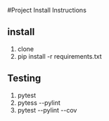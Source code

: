 #Project Install Instructions

## install

1. clone
2. pip install -r requirements.txt

## Testing

1. pytest
2. pytess --pylint
3. pytest --pylint --cov
